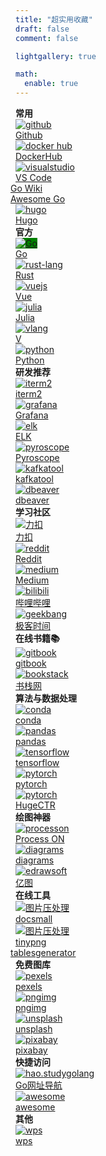 ```yaml
---
title: "超实用收藏"
draft: false
comment: false

lightgallery: true

math:
  enable: true
---
```



<div class="favirote-box">
	<div class="section" id="common_use">
		<div class="section-name"><strong>常用</strong></div>
		<div class="items">
			<div class="row">
				<div class="item">
					<a href="https://github.com/xwi88" target="_blank" title="github.com/xwi88">
						<img src="/img/logo/github-logo.png" alt="github">
						<div class="item-name">Github</div>
					</a>
				</div>
				<div class="item">
					<a href="https://hub.docker.com" target="_blank" title="hub.docker.com">
						<img src="/img/logo/docker-logo.png" alt="docker hub">
						<div class="item-name">DockerHub</div>
					</a>
				</div>
				<div class="item">
					<a href="https://code.visualstudio.com/" target="_blank" title="代码神器">
						<img src="/img/logo/vscode-logo.png" alt="visualstudio">
						<div class="item-name">VS Code</div>
					</a>
				</div>
				<div class="item">
					<a href="https://github.com/golang/go/wiki" target="_blank" title="go wiki">
						<div class="item-name" style="margin-left: -8px;">Go Wiki</div>
					</a>
				</div>
				<div class="item">
					<a href="https://awesome-go.com/" target="_blank" title="awesome-go">
						<div class="item-name" style="margin-left: -8px;">Awesome Go</div>
					</a>
				</div>
				<div class="item">
					<a href="https://gohugo.io/" target="_blank" title="hugo go blog tool">
						<img src="/img/logo/hugo-logo.jpeg" alt="hugo">
						<div class="item-name">Hugo</div>
					</a>
				</div>
			</div>
		</div>
	</div>
	<div class="section" id="official">
		<div class="section-name"><strong>官方</strong></div>
		<div class="items">
			<div class="row">
				<div class="item">
					<a href="https://golang.google.cn/" target="_blank" title="golang.google.cn">
						<img src="/img/logo/go-logo-white.svg" alt="Go" style="background-color: green;">
						<div class="item-name">Go</div>
					</a>
				</div>
				<div class="item">
					<a href="https://www.rust-lang.org/zh-CN/" target="_blank" title="rust-lang">
						<img src="/img/logo/rust-logo-blk.svg" alt="rust-lang">
						<div class="item-name">Rust</div>
					</a>
				</div>
				<div class="item">
					<a href="https://v3.cn.vuejs.org/" target="_blank" title="v3.cn.vuejs.org">
						<img src="/img/logo/vue-logo.png" alt="vuejs">
						<div class="item-name">Vue</div>
					</a>
				</div>
				<div class="item">
					<a href="https://cn.julialang.org/" target="_blank" title="cn.julialang.org">
						<img src="/img/logo/julia-logo.svg" alt="julia">
						<div class="item-name">Julia</div>
					</a>
				</div>
				<div class="item">
					<a href="https://vlang.io/" target="_blank" title="vlang.io">
						<img src="/img/logo/v-logo.png" alt="vlang">
						<div class="item-name">V</div>
					</a>
				</div>
				<div class="item">
					<a href="https://www.python.org/" target="_blank" title="www.python.org">
						<img src="/img/logo/py3-logo.svg" alt="python">
						<div class="item-name">Python</div>
					</a>
				</div>
			</div>
		</div>
	</div>
	<div class="section" id="dev_need">
		<div class="section-name"><strong>研发推荐</strong></div>
		<div class="items">
			<div class="row">
				<div class="item">
					<a href="https://iterm2.com/" target="_blank" title="iterm2">
						<img src="/img/logo/iterm2-logo.png" alt="iterm2">
						<div class="item-name">iterm2</div>
					</a>
				</div>
				<div class="item">
					<a href="https://grafana.com/" target="_blank" title="grafana">
						<img src="/img/logo/grafana-logo.png" alt="grafana">
						<div class="item-name">Grafana</div>
					</a>
				</div>
				<div class="item">
					<a href="https://www.elastic.co/cn/" target="_blank" title="elastic ELK">
						<img src="/img/logo/elastic-logo.svg" alt="elk">
						<div class="item-name">ELK</div>
					</a>
				</div>
				<div class="item">
					<a href="https://pyroscope.io/" target="_blank" title="开源的持续性能数据收集分析平台">
						<img src="/img/logo/pyroscope-logo.png" alt="pyroscope">
						<div class="item-name">Pyroscope</div>
					</a>
				</div>
				<div class="item">
					<a href="https://www.kafkatool.com/" target="_blank" title="kafka 数据查看工具">
						<img src="/img/logo/kafka-tool-logo.jpeg" alt="kafkatool">
						<div class="item-name">kafkatool</div>
					</a>
				</div>
				<div class="item">
					<a href="https://dbeaver.io/" target="_blank" title="database tool 支持大部分数据库">
						<img src="/img/logo/dbeaver-logo.png" alt="dbeaver">
						<div class="item-name">dbeaver</div>
					</a>
				</div>
			</div>
		</div>
	</div>
	<div class="section" id="community">
		<div class="section-name"><strong>学习社区</strong></div>
		<div class="items">
			<div class="row">
				<div class="item">
					<a href="https://leetcode-cn.com/" target="_blank" title="leetcode-cn.com">
						<img src="/img/logo/leetcode-logo.jpeg" alt="力扣">
						<div class="item-name">力扣</div>
					</a>
				</div>
				<div class="item">
					<a href="https://www.reddit.com/" target="_blank" title="www.reddit.com">
						<img src="/img/logo/reddit-logo.png" alt="reddit">
						<div class="item-name">Reddit</div>
					</a>
				</div>
				<div class="item">
					<a href="https://medium.com/" target="_blank" title="medium.com">
						<img src="/img/logo/medium-logo.png" alt="medium">
						<div class="item-name">Medium</div>
					</a>
				</div>
				<div class="item">
					<a href="https://www.bilibili.com/" target="_blank" title="哔哩哔哩">
						<img src="/img/logo/bilibili-logo.png" alt="bilibili">
						<div class="item-name">哔哩哔哩</div>
					</a>
				</div>
				<div class="item">
					<a href="https://time.geekbang.org/" target="_blank" title="极客时间">
						<img src="/img/logo/geekbang-logo.jpeg" alt="geekbang">
						<div class="item-name">极客时间</div>
					</a>
				</div>
			</div>
		</div>
	</div>
	<div class="section" id="online-book-reading">
		<div class="section-name"><strong>在线书籍📚</strong></div>
		<div class="items">
			<div class="row">
				<div class="item">
					<a href="https://www.gitbook.com/" target="_blank" title="www.gitbook.com">
						<img src="/img/logo/gitbook-logo.jpeg" alt="gitbook">
						<div class="item-name">gitbook</div>
					</a>
				</div>
				<div class="item">
					<a href="https://www.bookstack.cn/" target="_blank" title="www.bookstack.cn">
						<img src="/img/logo/bookstack-logo.png" alt="bookstack">
						<div class="item-name">书栈网</div>
					</a>
				</div>
			</div>
		</div>
	</div>
	<div class="section" id="data-algo">
		<div class="section-name"><strong>算法与数据处理</strong></div>
		<div class="items">
			<div class="row">
				<div class="item">
					<a href="https://anaconda.org.cn/" target="_blank" title="anaconda cn">
						<img src="/img/logo/anaconda-logo.png" alt="conda">
						<div class="item-name">conda</div>
					</a>
				</div>
				<div class="item">
					<a href="https://www.pypandas.cn/" target="_blank" title="pypandas 中文网">
						<img src="/img/logo/pandas-logo.svg" alt="pandas">
						<div class="item-name">pandas</div>
					</a>
				</div>
				<div class="item">
					<a href="https://tensorflow.google.cn/" target="_blank" title="tensorflow cn">
						<img src="/img/logo/tensorflow-logo.jpeg" alt="tensorflow">
						<div class="item-name">tensorflow</div>
					</a>
				</div>
				<div class="item">
					<a href="https://pytorch.org/" target="_blank" title="pytorch">
						<img src="/img/logo/pytorch-logo.png" alt="pytorch">
						<div class="item-name">pytorch</div>
					</a>
				</div>
				<div class="item">
					<a href="https://github.com/NVIDIA-Merlin/HugeCTR" target="_blank" title="Merlin: HugeCTR">
						<img src="/img/logo/merlin-logo.png" alt="pytorch">
						<div class="item-name">HugeCTR</div>
					</a>
				</div>
			</div>
		</div>
	</div>
	<div class="section" id="draw-tools">
		<div class="section-name"><strong>绘图神器</strong></div>
		<div class="items">
			<div class="row">
				<div class="item">
					<a href="https://www.processon.com/" target="_blank" title="在线绘图">
						<img src="/img/logo/processon-logo.svg" alt="processon">
						<div class="item-name">Process ON</div>
					</a>
				</div>
				<div class="item">
					<a href="https://www.diagrams.net/" target="_blank" title="diagrams or draw.io">
						<img src="/img/logo/diagrams-logo.jpeg" alt="diagrams">
						<div class="item-name">diagrams</div>
					</a>
				</div>
				<div class="item">
					<a href="https://www.edrawsoft.cn/" target="_blank" title="国产绘图神器，多场景支持">
						<img src="/img/logo/edraw-logo.jpeg" alt="edrawsoft">
						<div class="item-name">亿图</div>
					</a>
				</div>
			</div>
		</div>
	</div>
	<div class="section" id="online-tools">
		<div class="section-name"><strong>在线工具</strong></div>
		<div class="items">
			<div class="row">
				<div class="item">
					<a href="https://docsmall.com/image-compress" target="_blank" title="图片压缩">
						<img src="/img/logo/docsmall-logo.png" alt="图片压处理">
						<div class="item-name">docsmall</div>
					</a>
				</div>
				<div class="item">
					<a href="https://tinypng.com/" target="_blank" title="图片压缩">
					<img src="/img/logo/tinypng-logo.png" alt="图片压处理" style="background-color:white;">
						<div class="item-name">tinypng</div>
					</a>
				</div>
				<div class="item">
					<a href="https://www.tablesgenerator.com/" target="_blank" title="tables 格式转换">
						<div class="item-name" style="margin-left: -8px;">tablesgenerator</div>
					</a>
				</div>
			</div>
		</div>
	</div>
	<div class="section" id="free-images">
		<div class="section-name"><strong>免费图库</strong></div>
		<div class="items">
			<div class="row">
				<div class="item">
					<a href="https://www.pexels.com/" target="_blank" title="免费图库 pexels">
						<img src="/img/logo/pexels-logo.png" alt="pexels">
						<div class="item-name">pexels</div>
					</a>
				</div>
				<div class="item">
					<a href="http://pngimg.com/" target="_blank" title="PNG images and cliparts for web design">
						<img src="/img/logo/pnging-logo.png" alt="pngimg" style="background-color:white;">
						<div class="item-name">pngimg</div>
					</a>
				</div>
				<div class="item">
					<a href="https://unsplash.com/" target="_blank" title="free usable images">
						<img src="/img/logo/unsplash-logo.png" alt="unsplash" style="background-color:white;">
						<div class="item-name">unsplash</div>
					</a>
				</div>
				<div class="item">
					<a href="https://pixabay.com/" target="_blank" title="free images">
						<img src="/img/logo/pixabay-logo.png" alt="pixabay">
						<div class="item-name">pixabay</div>
					</a>
				</div>
			</div>
		</div>
	</div>
	<div class="section" id="quick-link">
		<div class="section-name"><strong>快捷访问</strong></div>
		<div class="items">
			<div class="row">
				<div class="item">
					<a href="https://hao.studygolang.com/" target="_blank" title="Go网址导航">
						<img src="/img/logo/hao-studygolang-logo.png" alt="hao.studygolang">
						<div class="item-name">Go网址导航</div>
					</a>
				</div>
				<div class="item">
					<a href="https://github.com/sindresorhus/awesome" target="_blank" title="awesome sourcce">
						<img src="/img/logo/awesome-logo.svg" alt="awesome">
						<div class="item-name">awesome</div>
					</a>
				</div>
			</div>
		</div>
	</div>
	<div class="section" id="others">
		<div class="section-name"><strong>其他</strong></div>
		<div class="items">
			<div class="row">
				<div class="item">
					<a href="https://www.wps.cn/" target="_blank" title="wps">
						<img src="/img/logo/wps-logo.png" alt="wps">
						<div class="item-name">wps</div>
					</a>
				</div>
			</div>
		</div>
	</div>
</div>
